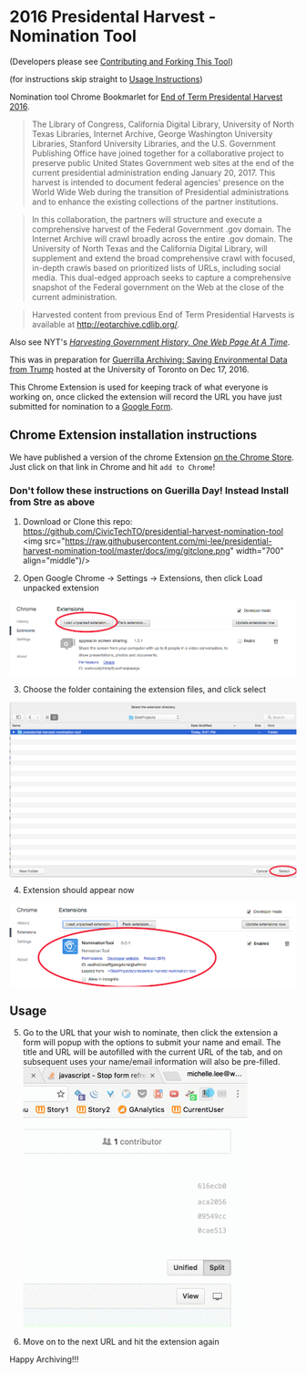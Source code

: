 # 2016 Presidental Harvest - Nomination Tool

(Developers please see [Contributing and Forking This Tool](./Contributing.md))

(for instructions skip straight to [Usage Instructions](#Usage))

Nomination tool Chrome Bookmarlet for [End of Term Presidental Harvest 2016](http://digital2.library.unt.edu/nomination/eth2016/about/).

> The Library of Congress, California Digital Library, University of North Texas Libraries, Internet Archive, George Washington University Libraries, Stanford University Libraries, and the U.S. Government Publishing Office have joined together for a collaborative project to preserve public United States Government web sites at the end of the current presidential administration ending January 20, 2017. This harvest is intended to document federal agencies' presence on the World Wide Web during the transition of Presidential administrations and to enhance the existing collections of the partner institutions.

> In this collaboration, the partners will structure and execute a comprehensive harvest of the Federal Government .gov domain. The Internet Archive will crawl broadly across the entire .gov domain. The University of North Texas and the California Digital Library, will supplement and extend the broad comprehensive crawl with focused, in-depth crawls based on prioritized lists of URLs, including social media. This dual-edged approach seeks to capture a comprehensive snapshot of the Federal government on the Web at the close of the current administration.

> Harvested content from previous End of Term Presidential Harvests is available at http://eotarchive.cdlib.org/.

Also see NYT's [_Harvesting Government History, One Web Page At A Time_](http://www.nytimes.com/2016/12/01/nyregion/harvesting-government-history-one-web-page-at-a-time.html).

This was in preparation for [Guerrilla Archiving: Saving Environmental Data from Trump](https://www.facebook.com/events/1828129627464671/) hosted at the University of Toronto on Dec 17, 2016.

This Chrome Extension is used for keeping track of what everyone is working on, once clicked the extension will record the URL you have just submitted for nomination to a [Google Form](https://docs.google.com/forms/d/e/1FAIpQLSf6Yc_p3VjHELQOactjYGJIGpU4uwBg5omZAZsbTQZXbT87tQ/viewform).



## Chrome Extension installation instructions

We have published a version of the chrome Extension [on the Chrome Store](https://chrome.google.com/webstore/detail/nominationtool/abjpihafglmijnkkoppbookfkkanklok). Just click on that link in Chrome and hit ```add to Chrome```!

### Don't follow these instructions on Guerilla Day! Instead Install from Stre as above
1.	Download or Clone this repo: https://github.com/CivicTechTO/presidential-harvest-nomination-tool
<img src="https://raw.githubusercontent.com/mi-lee/presidential-harvest-nomination-tool/master/docs/img/gitclone.png" width="700" align="middle")/>

2. Open Google Chrome -> Settings -> Extensions, then click Load unpacked extension
<img src="https://raw.githubusercontent.com/mi-lee/presidential-harvest-nomination-tool/master/docs/img/loadExtension.png" width="700" align="middle"/>

3. Choose the folder containing the extension files, and click select
<img src="https://raw.githubusercontent.com/mi-lee/presidential-harvest-nomination-tool/master/docs/img/selectDirectory.png" width="700" align="middle"/>

4. Extension should appear now
<img src="https://raw.githubusercontent.com/mi-lee/presidential-harvest-nomination-tool/master/docs/img/postinstallExtension.png" width="700" align="middle"/>


## Usage 

5. Go to the URL that your wish to nominate, then click the extension a form will popup with the options to submit your name and email. The title and URL will be autofilled with the current URL of the tab, and on subsequent uses your name/email information will also be pre-filled.  
![Here](docs/img/presidential-ext.gif)

7. Move on to the next URL and hit the extension again

Happy Archiving!!!
